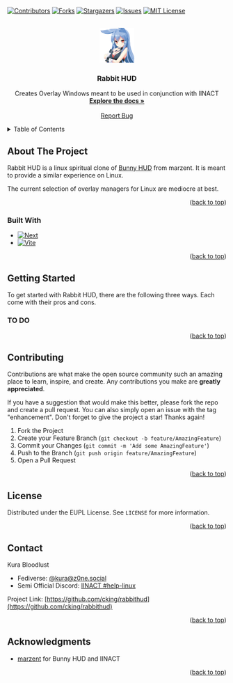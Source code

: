<a name="readme-top"></a>

[![Contributors][contributors-shield]][contributors-url]
[![Forks][forks-shield]][forks-url]
[![Stargazers][stars-shield]][stars-url]
[![Issues][issues-shield]][issues-url]
[![MIT License][license-shield]][license-url]


<br />
<div align="center">
  <a href="https://github.com/cking/rabbithud">
    <img src="packages/main/assets/kurousagi.png" alt="Logo" width="80" height="80">
  </a>

<h3 align="center">Rabbit HUD</h3>

  <p align="center">
    Creates Overlay Windows meant to be used in conjunction with IINACT
    <br />
    <a href="https://github.com/cking/rabbithud"><strong>Explore the docs »</strong></a>
    <br />
    <br />
    <!--
    <a href="https://github.com/cking/rabbithud">View Demo</a>
    ·
    -->
    <a href="https://github.com/cking/rabbithud/issues">Report Bug</a>
    <!--
    ·
    <a href="https://github.com/cking/rabbithud/issues">Request Feature</a>
    -->
  </p>
</div>

<!-- TABLE OF CONTENTS -->
<details>
  <summary>Table of Contents</summary>
  <ol>
    <li>
      <a href="#about-the-project">About The Project</a>
      <ul>
        <li><a href="#built-with">Built With</a></li>
      </ul>
    </li>
    <li>
      <a href="#getting-started">Getting Started</a>
      <ul>
        <li><a href="#prerequisites">Prerequisites</a></li>
        <li><a href="#installation">Installation</a></li>
      </ul>
    </li>
    <li><a href="#usage">Usage</a></li>
    <li><a href="#roadmap">Roadmap</a></li>
    <li><a href="#contributing">Contributing</a></li>
    <li><a href="#license">License</a></li>
    <li><a href="#contact">Contact</a></li>
    <li><a href="#acknowledgments">Acknowledgments</a></li>
  </ol>
</details>



<!-- ABOUT THE PROJECT -->
## About The Project

<!--
[![Rabbit HUD Screen Shot][product-screenshot]](https://kurabloodlust.eu/projects/rabbithud)
-->

Rabbit HUD is a linux spiritual clone of [Bunny HUD](https://github.com/marzent/Bunny-HUD) from marzent. It is meant to provide a similar experience on Linux.

The current selection of overlay managers for Linux are mediocre at best.

<p align="right">(<a href="#readme-top">back to top</a>)</p>



### Built With

* [![Next](https://img.shields.io/badge/Electron-000000?style=for-the-badge&logo=electron&logoColor=teal)](https://electronjs.org)
* [![Vite](https://img.shields.io/badge/Vite-000000?style=for-the-badge&logo=vite&logoColor=magenta)](https://vitejs.dev/)

<p align="right">(<a href="#readme-top">back to top</a>)</p>



<!-- GETTING STARTED -->
## Getting Started

To get started with Rabbit HUD, there are the following three ways. Each come with their pros and cons.

### TO DO
<!--
### Prerequisites

This is an example of how to list things you need to use the software and how to install them.
* npm
  ```sh
  npm install npm@latest -g
  ```

### Installation

1. Get a free API Key at [https://example.com](https://example.com)
2. Clone the repo
   ```sh
   git clone https://github.com/cking/rabbithud.git
   ```
3. Install NPM packages
   ```sh
   npm install
   ```
4. Enter your API in `config.js`
   ```js
   const API_KEY = 'ENTER YOUR API';
   ```
-->

<p align="right">(<a href="#readme-top">back to top</a>)</p>


<!-- CONTRIBUTING -->
## Contributing

Contributions are what make the open source community such an amazing place to learn, inspire, and create. Any contributions you make are **greatly appreciated**.

If you have a suggestion that would make this better, please fork the repo and create a pull request. You can also simply open an issue with the tag "enhancement".
Don't forget to give the project a star! Thanks again!

1. Fork the Project
2. Create your Feature Branch (`git checkout -b feature/AmazingFeature`)
3. Commit your Changes (`git commit -m 'Add some AmazingFeature'`)
4. Push to the Branch (`git push origin feature/AmazingFeature`)
5. Open a Pull Request

<p align="right">(<a href="#readme-top">back to top</a>)</p>



<!-- LICENSE -->
## License

Distributed under the EUPL License. See `LICENSE` for more information.

<p align="right">(<a href="#readme-top">back to top</a>)</p>



<!-- CONTACT -->
## Contact

Kura Bloodlust 
  - Fediverse: [@kura@z0ne.social](https://z0ne.social/@kura)
  - Semi Official Discord: [IINACT #help-linux](https://discord.gg/w98nXYE39V)

Project Link: [https://github.com/cking/rabbithud](https://github.com/cking/rabbithud)

<p align="right">(<a href="#readme-top">back to top</a>)</p>



<!-- ACKNOWLEDGMENTS -->
## Acknowledgments

* [marzent](https://github.com/marzent) for Bunny HUD and IINACT

<p align="right">(<a href="#readme-top">back to top</a>)</p>



<!-- MARKDOWN LINKS & IMAGES -->
<!-- https://www.markdownguide.org/basic-syntax/#reference-style-links -->
[contributors-shield]: https://img.shields.io/github/contributors/cking/rabbithud.svg?style=for-the-badge
[contributors-url]: https://github.com/cking/rabbithud/graphs/contributors
[forks-shield]: https://img.shields.io/github/forks/cking/rabbithud.svg?style=for-the-badge
[forks-url]: https://github.com/cking/rabbithud/network/members
[stars-shield]: https://img.shields.io/github/stars/cking/rabbithud.svg?style=for-the-badge
[stars-url]: https://github.com/cking/rabbithud/stargazers
[issues-shield]: https://img.shields.io/github/issues/cking/rabbithud.svg?style=for-the-badge
[issues-url]: https://github.com/cking/rabbithud/issues
[license-shield]: https://img.shields.io/github/license/cking/rabbithud.svg?style=for-the-badge
[license-url]: https://github.com/cking/rabbithud/blob/master/LICENSE.txt
[product-screenshot]: images/screenshot.png